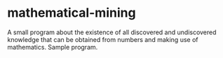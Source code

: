 # mathematical-mining
A small program about the existence of all discovered and undiscovered knowledge that can be obtained from numbers and making use of mathematics. Sample program.
